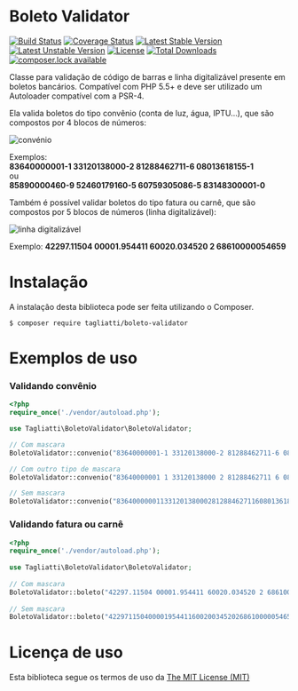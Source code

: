# Boleto Validator

[![Build Status](https://travis-ci.org/Tagliatti/Boleto-Validator-PHP.svg?branch=master)](https://travis-ci.org/Tagliatti/Boleto-Validator-PHP)
[![Coverage Status](https://img.shields.io/codecov/c/github/Tagliatti/Boleto-Validator-PHP.svg)](https://codecov.io/github/Tagliatti/Boleto-Validator-PHP)
[![Latest Stable Version](https://poser.pugx.org/Tagliatti/Boleto-Validator/version.svg)](https://packagist.org/packages/Tagliatti/Boleto-Validator)
[![Latest Unstable Version](https://poser.pugx.org/Tagliatti/Boleto-Validator/v/unstable.svg)](https://packagist.org/packages/Tagliatti/Boleto-Validator)
[![License](https://poser.pugx.org/tagliatti/boleto-validator/license)](https://packagist.org/packages/Tagliatti/Boleto-Validator)
[![Total Downloads](https://poser.pugx.org/Tagliatti/Boleto-Validator/d/total.svg)](https://packagist.org/packages/Tagliatti/Boleto-Validator)
[![composer.lock available](https://poser.pugx.org/Tagliatti/Boleto-Validator/composerlock)](https://packagist.org/packages/Tagliatti/Boleto-Validator)

Classe para validação de código de barras e linha digitalizável presente em boletos bancários. Compatível com PHP 5.5+ e deve ser utilizado um Autoloader compatível com a PSR-4.

Ela valida boletos do tipo convênio (conta de luz, água, IPTU...), que são compostos por 4 blocos de números:

![convénio](http://i.imgur.com/CJApi3T.jpg)

Exemplos:<br/>
**83640000001-1 33120138000-2 81288462711-6 08013618155-1**<br/>
ou<br/>
**85890000460-9 52460179160-5 60759305086-5 83148300001-0**

Também é possível validar boletos do tipo fatura ou carnê, que são compostos por 5 blocos de números (linha digitalizável):

![linha digitalizável](http://i.imgur.com/WImdusq.jpg)

Exemplo:
**42297.11504 00001.954411 60020.034520 2 68610000054659**

# Instalação

A instalação desta biblioteca pode ser feita utilizando o Composer.

    $ composer require tagliatti/boleto-validator

# Exemplos de uso

### Validando convênio
```php
<?php
require_once('./vendor/autoload.php');

use Tagliatti\BoletoValidator\BoletoValidator;

// Com mascara
BoletoValidator::convenio("83640000001-1 33120138000-2 81288462711-6 08013618155-1");

// Com outro tipo de mascara
BoletoValidator::convenio("83640000001 1 33120138000 2 81288462711 6 08013618155 1");

// Sem mascara
BoletoValidator::convenio("836400000011331201380002812884627116080136181551");
```
### Validando fatura ou carnê
```php
<?php
require_once('./vendor/autoload.php');
    
use Tagliatti\BoletoValidator\BoletoValidator;
    
// Com mascara
BoletoValidator::boleto("42297.11504 00001.954411 60020.034520 2 68610000054659");
    
// Sem mascara
BoletoValidator::boleto("42297115040000195441160020034520268610000054659");
```
# Licença de uso
Esta biblioteca segue os termos de uso da [The MIT License (MIT)](https://opensource.org/licenses/mit-license.php)
